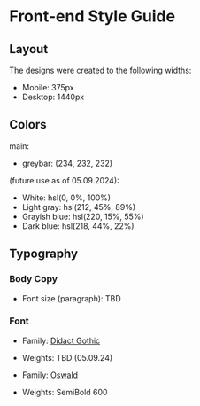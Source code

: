 

# Front-end Style Guide

## Layout

The designs were created to the following widths:

- Mobile: 375px
- Desktop: 1440px

## Colors
main:
- greybar: (234, 232, 232)


(future use as of 05.09.2024):
- White: hsl(0, 0%, 100%)
- Light gray: hsl(212, 45%, 89%)
- Grayish blue: hsl(220, 15%, 55%)
- Dark blue: hsl(218, 44%, 22%)

## Typography

### Body Copy

- Font size (paragraph): TBD

### Font

- Family: [Didact Gothic](https://fonts.google.com/specimen/Didact+Gothic)
- Weights: TBD (05.09.24)

- Family: [Oswald](https://fonts.google.com/specimen/Oswald)
- Weights: SemiBold 600


